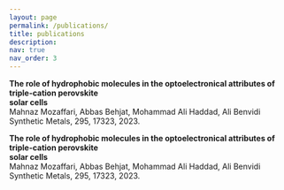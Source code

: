 ```yaml
---
layout: page
permalink: /publications/
title: publications
description: 
nav: true
nav_order: 3
---
```


<p><strong> The role of hydrophobic molecules in the optoelectronical attributes of triple-cation perovskite </strong> <br /> <strong> solar cells </strong> <br /> Mahnaz Mozaffari, Abbas Behjat, Mohammad Ali Haddad, Ali Benvidi <br /> Synthetic Metals, 295, 17323, 2023.</p>

<p><strong> The role of hydrophobic molecules in the optoelectronical attributes of triple-cation perovskite </strong> <br /> <strong> solar cells </strong> <br /> Mahnaz Mozaffari, Abbas Behjat, Mohammad Ali Haddad, Ali Benvidi <br /> Synthetic Metals, 295, 17323, 2023.</p>

